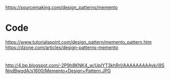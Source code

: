 https://sourcemaking.com/design_patterns/memento

# Code
https://www.tutorialspoint.com/design_pattern/memento_pattern.htm
https://dzone.com/articles/design-patterns-memento


# 
http://4.bp.blogspot.com/-2P9h8KNK4_w/UpIYT3khRrI/AAAAAAAAAyk/i9SNndBwqdA/s1600/Memento+Design+Pattern.JPG
